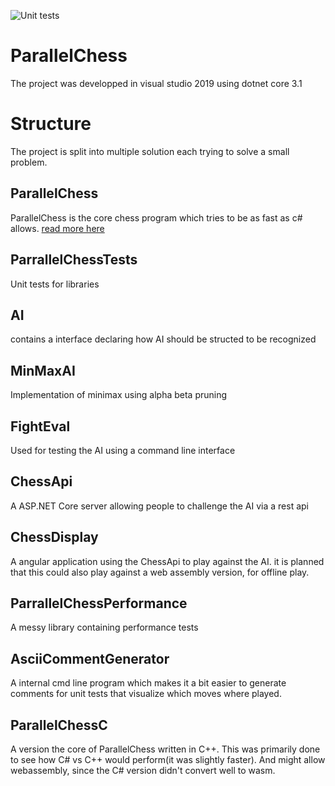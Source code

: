![Unit tests](https://github.com/frit007/ParallelChess/workflows/Unit%20tests/badge.svg)

# ParallelChess
The project was developped in visual studio 2019 using dotnet core 3.1

# Structure
The project is split into multiple solution each trying to solve a small problem. 

## ParallelChess
ParallelChess is the core chess program which tries to be as fast as c# allows. [read more here](./ParallelChess/README.md)

## ParrallelChessTests
Unit tests for libraries

## AI
contains a interface declaring how AI should be structed to be recognized

## MinMaxAI
Implementation of minimax using alpha beta pruning

## FightEval
Used for testing the AI using a command line interface

## ChessApi
A ASP.NET Core server allowing people to challenge the AI via a rest api

## ChessDisplay
A angular application using the ChessApi to play against the AI. it is planned that this could also play against a web assembly version, for offline play.

## ParrallelChessPerformance
A messy library containing performance tests

## AsciiCommentGenerator
A internal cmd line program which makes it a bit easier to generate comments for unit tests that visualize which moves where played.

## ParallelChessC
A version the core of ParallelChess written in C++. This was primarily done to see how C# vs C++ would perform(it was slightly faster). And might allow webassembly, since the C# version didn't convert well to wasm.  
